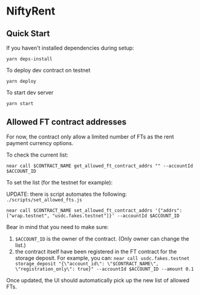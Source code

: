 # NiftyRent

## Quick Start

If you haven't installed dependencies during setup:

    yarn deps-install

To deploy dev contract on testnet

    yarn deploy

To start dev server

    yarn start


## Allowed FT contract addresses

For now, the contract only allow a limited number of FTs as the rent payment currency options.

To check the current list:

    near call $CONTRACT_NAME get_allowed_ft_contract_addrs "" --accountId $ACCOUNT_ID


To set the list (for the testnet for example):

UPDATE: there is script automates the following: `./scripts/set_allowed_fts.js`

    near call $CONTRACT_NAME set_allowed_ft_contract_addrs '{"addrs": ["wrap.testnet", "usdc.fakes.testnet"]}' --accountId $ACCOUNT_ID

Bear in mind that you need to make sure:

1. `$ACCOUNT_ID` is the owner of the contract. (Only owner can change the list.)
2. the contract itself have been registered in the FT contract for the storage deposit. For example, you can: `near call usdc.fakes.testnet storage_deposit "{\"account_id\": \"$CONTRACT_NAME\", \"registration_only\": true}" --accountId $ACCOUNT_ID --amount 0.1`

Once updated, the UI should automatically pick up the new list of allowed FTs.
